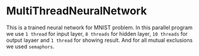 # MultiThreadNeuralNetwork
This is a trained neural network for MNIST problem. In this parallel program we use `1 thread` for input layer, `8 threads` for hidden layer, `10 threads` for output layaer and `1 thread` for showing result.
And for all mutual exclusions we used `semaphors`.
